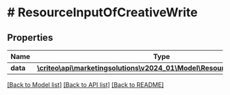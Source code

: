 # # ResourceInputOfCreativeWrite

## Properties

Name | Type | Description | Notes
------------ | ------------- | ------------- | -------------
**data** | [**\criteo\api\marketingsolutions\v2024_01\Model\ResourceOfCreativeWrite**](ResourceOfCreativeWrite.md) |  | [optional]

[[Back to Model list]](../../README.md#models) [[Back to API list]](../../README.md#endpoints) [[Back to README]](../../README.md)
